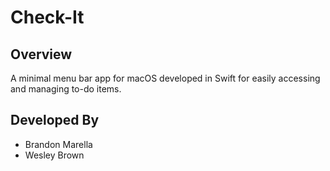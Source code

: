 # Check-It

## Overview

A minimal menu bar app for macOS developed in Swift for easily accessing and managing to-do items.

## Developed By

- Brandon Marella
- Wesley Brown
